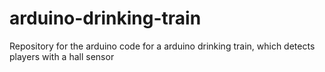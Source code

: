 # arduino-drinking-train
Repository for the arduino code for a arduino drinking train, which detects players with a hall sensor

